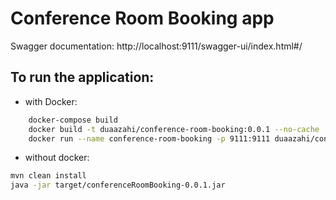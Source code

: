 # Conference Room Booking app

Swagger documentation:
http://localhost:9111/swagger-ui/index.html#/

## To run the application:
* with Docker: 
```bash
    docker-compose build
    docker build -t duaazahi/conference-room-booking:0.0.1 --no-cache .
    docker run --name conference-room-booking -p 9111:9111 duaazahi/conference-room-booking:0.0.1
```

* without docker: 
```bash
mvn clean install
java -jar target/conferenceRoomBooking-0.0.1.jar 
```
